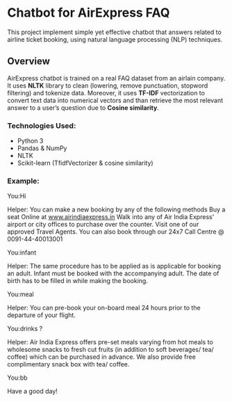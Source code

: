 # Chatbot for AirExpress FAQ

This project implement simple yet effective chatbot that answers related to airline ticket booking, using natural language processing (NLP) techniques.

## Overview

AirExpress chatbot is trained on a real FAQ dataset from an airlain company. It uses __NLTK__ library to clean (lowering, remove punctuation, stopword filtering) and tokenize data. Moreover, it uses __TF-IDF__ vectorization to convert text data into numerical vectors and than retrieve the most relevant answer to a user’s question due to __Cosine similarity__.

### Technologies Used: 
- Python 3
- Pandas & NumPy
- NLTK
- Scikit-learn (TfidfVectorizer & cosine similarity)


### Example: 
You:Hi

Helper: You can make a new booking by any of the following methods Buy a seat Online at www.airindiaexpress.in Walk into any of Air India Express' airport or city offices to purchase over the counter. Visit one of our approved Travel Agents. You can also book through our 24x7 Call Centre @ 0091-44-40013001

You:infant

Helper: The same procedure has to be applied as is applicable for booking an adult. Infant must be booked with the accompanying adult. The date of birth has to be filled in while making the booking.

You:meal

Helper: You can pre-book your on-board meal 24 hours prior to the departure of your flight.

You:drinks ?

Helper: Air India Express offers pre-set meals varying from hot meals to wholesome snacks to fresh cut fruits (in addition to soft beverages/ tea/ coffee) which can be purchased in advance. We also provide free complimentary snack box with tea/ coffee.

You:bb

Have a good day!
